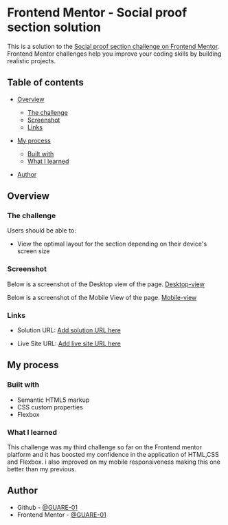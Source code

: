 # Frontend Mentor - Social proof section solution

This is a solution to the [Social proof section challenge on Frontend Mentor](https://www.frontendmentor.io/challenges/social-proof-section-6e0qTv_bA). Frontend Mentor challenges help you improve your coding skills by building realistic projects.

## Table of contents

- [Overview](#overview)
  - [The challenge](#the-challenge)
  - [Screenshot](#screenshot)
  - [Links](#links)
  
- [My process](#my-process)

  - [Built with](#built-with)
  - [What I learned](#what-i-learned)

- [Author](#author)


## Overview

### The challenge

Users should be able to:

- View the optimal layout for the section depending on their device's screen size

### Screenshot

Below is a screenshot of the Desktop view of the page.
[Desktop-view](./images/Desktop-screenshot.png)

Below is a screenshot of the Mobile View of the page.
[Mobile-view](./images/Mobile-screenshot.png)

### Links

- Solution URL: [Add solution URL here](https://your-solution-url.com)

- Live Site URL: [Add live site URL here](https://your-live-site-url.com)

## My process

### Built with

- Semantic HTML5 markup
- CSS custom properties
- Flexbox

### What I learned

This challenge was my third challenge so far on the Frontend mentor platform and it has boosted my confidence in the application of HTML,CSS and Flexbox. i also improved on my mobile responsiveness making this one better than my previous. 

## Author

- Github - [@GUARE-01](https://github.com/GUARE-01)
- Frontend Mentor - [@GUARE-01](https://www.frontendmentor.io/profile/GUARE-01)
